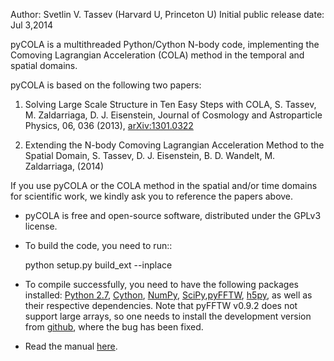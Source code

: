 Author: Svetlin V. Tassev (Harvard U, Princeton U)
Initial public release date: Jul 3,2014

pyCOLA is a multithreaded Python/Cython N-body code, implementing the 
Comoving Lagrangian Acceleration (COLA) method in the temporal and 
spatial domains.

pyCOLA is based on the following two papers:

1. Solving Large Scale Structure in Ten Easy Steps with 
   COLA, S. Tassev, M. Zaldarriaga, D. J. Eisenstein, Journal of 
   Cosmology and Astroparticle Physics, 06, 036 
   (2013), [arXiv:1301.0322](http://arxiv.org/abs/arXiv:1301.0322)

2. Extending the N-body Comoving Lagrangian 
   Acceleration Method to the Spatial Domain, S. Tassev, D. 
   J. Eisenstein, B. D. Wandelt, M. Zaldarriaga, (2014)

If you use pyCOLA or the COLA method in the spatial and/or time domains for scientific work, we kindly ask you to reference the papers above.

* pyCOLA is free and open-source software, distributed under the GPLv3 license.

* To build the code, you need to run::
  
  python setup.py build_ext --inplace

* To compile successfully, you need to have the following packages installed: [Python 2.7](https://www.python.org/), [Cython](http://cython.org/), [NumPy](http://www.numpy.org/), [SciPy](http://www.scipy.org/),[pyFFTW](https://hgomersall.github.io/pyFFTW/index.html), [h5py](http://www.h5py.org/), as well as their respective dependencies. Note that pyFFTW v0.9.2 does not support large arrays, so one needs to install the development version from [github](https://github.com/hgomersall/pyFFTW), where the bug has been fixed.

* Read the manual [here](https://bitbucket.org/tassev/pycola/downloads/pyCOLA.pdf).